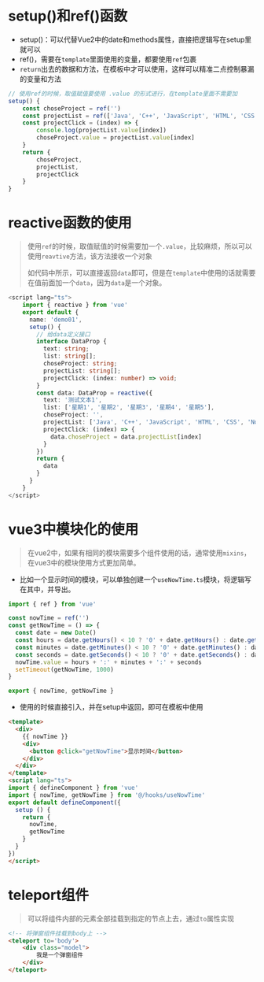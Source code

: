 # setup()和ref()函数

- setup()：可以代替Vue2中的date和methods属性，直接把逻辑写在setup里就可以
- ref()，需要在`template`里面使用的变量，都要使用`ref`包裹
- `return`出去的数据和方法，在模板中才可以使用，这样可以精准二点控制暴漏的变量和方法

```javascript
// 使用ref的时候，取值赋值要使用 .value 的形式进行，在template里面不需要加
setup() {
    const choseProject = ref('')
    const projectList = ref(['Java', 'C++', 'JavaScript', 'HTML', 'CSS', 'NodeJs'])
    const projectClick = (index) => {
        console.log(projectList.value[index])
        choseProject.value = projectList.value[index]
    }
    return {
        choseProject,
        projectList,
        projectClick
    }
}
```

# reactive函数的使用

> 使用`ref`的时候，取值赋值的时候需要加一个`.value`，比较麻烦，所以可以使用`reavtive`方法，该方法接收一个对象
>
> 如代码中所示，可以直接返回`data`即可，但是在`template`中使用的话就需要在值前面加一个`data`，因为`data`是一个对象。

```typescript
<script lang="ts">
    import { reactive } from 'vue'
    export default {
      name: 'demo01',
      setup() {
        // 给data定义接口
        interface DataProp {
          text: string;
          list: string[];
          choseProject: string;
          projectList: string[];
          projectClick: (index: number) => void;
        }
        const data: DataProp = reactive({
          text: '测试文本1',
          list: ['星期1', '星期2', '星期3', '星期4', '星期5'],
          choseProject: '',
          projectList: ['Java', 'C++', 'JavaScript', 'HTML', 'CSS', 'NodeJs'],
          projectClick: (index) => {
            data.choseProject = data.projectList[index]
          }
        })
        return {
          data
        }
      }
    }
</script>
```

# vue3中模块化的使用

> 在vue2中，如果有相同的模块需要多个组件使用的话，通常使用`mixins`，在vue3中的模块使用方式更加简单。

- 比如一个显示时间的模块，可以单独创建一个`useNowTime.ts`模块，将逻辑写在其中，并导出。

```typescript
import { ref } from 'vue'

const nowTime = ref('')
const getNowTime = () => {
  const date = new Date()
  const hours = date.getHours() < 10 ? '0' + date.getHours() : date.getHours()
  const minutes = date.getMinutes() < 10 ? '0' + date.getMinutes() : date.getMinutes()
  const seconds = date.getSeconds() < 10 ? '0' + date.getSeconds() : date.getSeconds()
  nowTime.value = hours + ':' + minutes + ':' + seconds
  setTimeout(getNowTime, 1000)
}

export { nowTime, getNowTime }
```

- 使用的时候直接引入，并在setup中返回，即可在模板中使用

```html
<template>
  <div>
    {{ nowTime }}
    <div>
      <button @click="getNowTime">显示时间</button>
    </div>
  </div>
</template>
<script lang="ts">
import { defineComponent } from 'vue'
import { nowTime, getNowTime } from '@/hooks/useNowTime'
export default defineComponent({
  setup () {
    return {
      nowTime,
      getNowTime
    }
  }
})
</script>
```

# teleport组件

> 可以将组件内部的元素全部挂载到指定的节点上去，通过`to`属性实现

```html
<!-- 将弹窗组件挂载到body上 -->
<teleport to='body'>
    <div class="model">
        我是一个弹窗组件
    </div>
</teleport>
```

